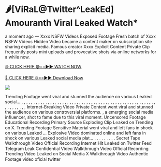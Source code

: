 # 🌶️[ViRaL@Twitter^LeakEd] Amouranth Viral Leaked Watch\*

a moment ago — Xxxx NSFW Videos Exposed Footage Fresh batch of Xxxx NSFW Videos Hidden Video became a content maker on subscription site sharing explicit media. Famous creator Xxxx Explicit Content Private Clip frequently posts mini uploads and provocative shots via online networks for a while now.

[🌐 CLICK HERE 🟢==►► WATCH NOW](https://tinyurl.com/topvvv?st=viral&si=gh)

[🔴 CLICK HERE 🌐==►► Download Now](https://tinyurl.com/topvvv?st=viral&si=gh)

[![](https://t4.ftcdn.net/jpg/00/89/87/57/360_F_89875724_hMf6q0pOUbIm38tYOeJTOKDftmRMQnny.jpg)](https://tinyurl.com/topvvv?st=viral&si=gh)

Trending Footage went viral and stunned the audience on various Leaked social… , , , , , , , , , , , , , , , , , , , , , , , , , , , , , , , , , , , , , , , , , , , , , , , , , , , , , , , , , , , , , , , , , Internet-Breaking Video Private Content went viral and stunned the audience on various controversial platforms. , a emerging social media influencer, shot to fame due to this viral moment. Uncensored Footage Educational Recording Primary Source Exploding Clip L𝚎aked on Trending on X. Trending Footage Sensitive Material went viral and left fans in shock on various Leaked … Explosive Video dominated online and left fans in shock on various Leaked social media plat… . . . . . . . . . Secret Tape Walkthrough Video Official Recording Internet Hit L𝚎aked on Twitter Feed Telegram Leak Confidential Video Walkthrough Video Official Recording Trending Video L𝚎aked on Social Media X Walkthrough Video Authentic Footage video oficial twitter
